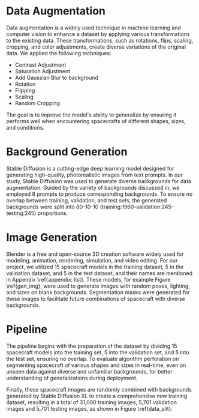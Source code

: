 # Data Augmentation

Data augmentation is a widely used technique in machine learning and computer vision to enhance a dataset by applying various transformations to the existing data. These transformations, such as rotations, flips, scaling, cropping, and color adjustments, create diverse variations of the original data. We applied the following techniques:

- Contrast Adjustment
-  Saturation Adjustment
-  Add Gaussian Blur to background
-  Rotation
-  Flipping
-  Scaling
-  Random Cropping

The goal is to improve the model's ability to generalize by ensuring it performs well when encountering spacecrafts of different shapes, sizes, and conditions. 

# Background Generation

Stable Diffusion is a cutting-edge deep learning model designed for generating high-quality, photorealistic images from text prompts. In our study, Stable Diffusion was used to generate diverse backgrounds for data augmentation. Guided by the variety of backgrounds discussed in, we employed 8 prompts to produce corresponding backgrounds. To ensure no overlap between training, validation, and test sets, the generated backgrounds were split into 80-10-10 (training:1960-validation:245-testing:245) proportions.

# Image Generation

Blender is a free and open-source 3D creation software widely used for modeling, animation, rendering, simulation, and video editing. For our project, we utilized 15 spacecraft models in the training dataset, 5 in the validation dataset, and 5 in the test dataset, and their names are mentioned in Appendix \ref{appendix: list}. These models, for example Figure \ref{gen_img}, were used to generate images with random poses, lighting, and sizes on blank backgrounds. Segmentation masks were generated for these images to facilitate future combinations of spacecraft with diverse backgrounds.

# Pipeline

The pipeline begins with the preparation of the dataset by dividing 15 spacecraft models into the training set, 5 into the validation set, and 5 into the test set, ensuring no overlap.  To evaluate algorithm perforation on segmenting spacecraft of various shapes and sizes in real-time, even on unseen data against diverse and unfamiliar backgrounds, for better understanding of generalizations during deployment.



Finally, these spacecraft images are randomly combined with backgrounds generated by Stable Diffusion XL to create a comprehensive new training dataset, resulting in a total of 31,000 training images, 5,701 validation images and 5,701 testing images, as shown in Figure \ref{data_slit}.